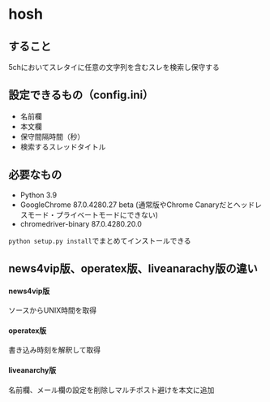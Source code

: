 # hosh
## すること
5chにおいてスレタイに任意の文字列を含むスレを検索し保守する
## 設定できるもの（config.ini）
* 名前欄
* 本文欄
* 保守間隔時間（秒）
* 検索するスレッドタイトル
## 必要なもの
* Python 3.9
* GoogleChrome 87.0.4280.27 beta (通常版やChrome Canaryだとヘッドレスモード・プライベートモードにできない)
* chromedriver-binary 87.0.4280.20.0  
  
`python setup.py install`でまとめてインストールできる
## news4vip版、operatex版、liveanarachy版の違い
#### news4vip版
ソースからUNIX時間を取得
#### operatex版
書き込み時刻を解釈して取得
#### liveanarchy版
名前欄、メール欄の設定を削除しマルチポスト避けを本文に追加
